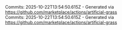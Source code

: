 Commits: 2025-10-22T13:54:50.615Z - Generated via https://github.com/marketplace/actions/artificial-grass
<br>
Commits: 2025-10-22T13:54:50.615Z - Generated via https://github.com/marketplace/actions/artificial-grass
<br>
